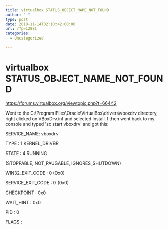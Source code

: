 ```yaml
---
title: virtualbox STATUS_OBJECT_NAME_NOT_FOUND
author: "-"
type: post
date: 2018-11-14T02:10:42+00:00
url: /?p=12881
categories:
  - Uncategorized

---
```

# virtualbox STATUS_OBJECT_NAME_NOT_FOUND
https://forums.virtualbox.org/viewtopic.php?t=66442

Went to the C:\Program Files\Oracle\VirtualBox\drivers\vboxdrv directory, right clicked on VBoxDrv.inf and selected Install. I then went back to my console and typed 'sc start vboxdrv' and got this:

SERVICE_NAME: vboxdrv
  
TYPE : 1 KERNEL_DRIVER
  
STATE : 4 RUNNING
  
(STOPPABLE, NOT_PAUSABLE, IGNORES_SHUTDOWN)
  
WIN32_EXIT_CODE : 0 (0x0)
  
SERVICE_EXIT_CODE : 0 (0x0)
  
CHECKPOINT : 0x0
  
WAIT_HINT : 0x0
  
PID : 0
  
FLAGS :